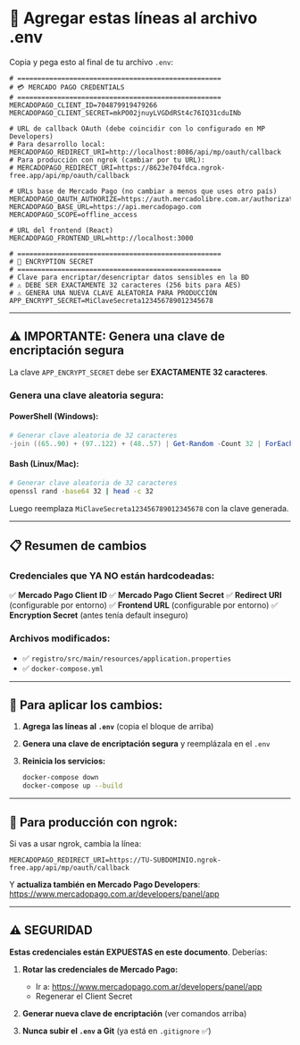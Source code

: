 # 📝 Agregar estas líneas al archivo .env

Copia y pega esto al final de tu archivo `.env`:

```env
# ===================================================
# 💳 MERCADO PAGO CREDENTIALS
# ===================================================
MERCADOPAGO_CLIENT_ID=704879919479266
MERCADOPAGO_CLIENT_SECRET=mkPO02jnuyLVGDdRSt4c76IQ31cduINb

# URL de callback OAuth (debe coincidir con lo configurado en MP Developers)
# Para desarrollo local:
MERCADOPAGO_REDIRECT_URI=http://localhost:8086/api/mp/oauth/callback
# Para producción con ngrok (cambiar por tu URL):
# MERCADOPAGO_REDIRECT_URI=https://8623e704fdca.ngrok-free.app/api/mp/oauth/callback

# URLs base de Mercado Pago (no cambiar a menos que uses otro país)
MERCADOPAGO_OAUTH_AUTHORIZE=https://auth.mercadolibre.com.ar/authorization
MERCADOPAGO_BASE_URL=https://api.mercadopago.com
MERCADOPAGO_SCOPE=offline_access

# URL del frontend (React)
MERCADOPAGO_FRONTEND_URL=http://localhost:3000

# ===================================================
# 🔐 ENCRYPTION SECRET
# ===================================================
# Clave para encriptar/desencriptar datos sensibles en la BD
# ⚠️ DEBE SER EXACTAMENTE 32 caracteres (256 bits para AES)
# ⚠️ GENERA UNA NUEVA CLAVE ALEATORIA PARA PRODUCCIÓN
APP_ENCRYPT_SECRET=MiClaveSecreta123456789012345678
```

---

## ⚠️ IMPORTANTE: Genera una clave de encriptación segura

La clave `APP_ENCRYPT_SECRET` debe ser **EXACTAMENTE 32 caracteres**.

### Genera una clave aleatoria segura:

#### PowerShell (Windows):
```powershell
# Generar clave aleatoria de 32 caracteres
-join ((65..90) + (97..122) + (48..57) | Get-Random -Count 32 | ForEach-Object {[char]$_})
```

#### Bash (Linux/Mac):
```bash
# Generar clave aleatoria de 32 caracteres
openssl rand -base64 32 | head -c 32
```

Luego reemplaza `MiClaveSecreta123456789012345678` con la clave generada.

---

## 📋 Resumen de cambios

### Credenciales que YA NO están hardcodeadas:
✅ **Mercado Pago Client ID**
✅ **Mercado Pago Client Secret**
✅ **Redirect URI** (configurable por entorno)
✅ **Frontend URL** (configurable por entorno)
✅ **Encryption Secret** (antes tenía default inseguro)

### Archivos modificados:
- ✅ `registro/src/main/resources/application.properties`
- ✅ `docker-compose.yml`

---

## 🚀 Para aplicar los cambios:

1. **Agrega las líneas al `.env`** (copia el bloque de arriba)

2. **Genera una clave de encriptación segura** y reemplázala en el `.env`

3. **Reinicia los servicios:**
   ```bash
   docker-compose down
   docker-compose up --build
   ```

---

## 🔄 Para producción con ngrok:

Si vas a usar ngrok, cambia la línea:
```env
MERCADOPAGO_REDIRECT_URI=https://TU-SUBDOMINIO.ngrok-free.app/api/mp/oauth/callback
```

Y **actualiza también en Mercado Pago Developers**:
https://www.mercadopago.com.ar/developers/panel/app

---

## ⚠️ SEGURIDAD

**Estas credenciales están EXPUESTAS en este documento**. Deberías:

1. **Rotar las credenciales de Mercado Pago:**
   - Ir a: https://www.mercadopago.com.ar/developers/panel/app
   - Regenerar el Client Secret

2. **Generar nueva clave de encriptación** (ver comandos arriba)

3. **Nunca subir el `.env` a Git** (ya está en `.gitignore` ✅)


